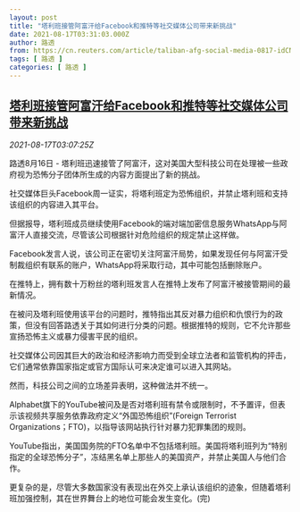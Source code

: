 ```yaml
---
layout: post
title: "塔利班接管阿富汗给Facebook和推特等社交媒体公司带来新挑战"
date: 2021-08-17T03:31:03.000Z
author: 路透
from: https://cn.reuters.com/article/taliban-afg-social-media-0817-idCNKBS2FI07Z
tags: [ 路透 ]
categories: [ 路透 ]
---
```

<!--1629171063000-->
[塔利班接管阿富汗给Facebook和推特等社交媒体公司带来新挑战](https://cn.reuters.com/article/taliban-afg-social-media-0817-idCNKBS2FI07Z)
------

<div>
<div><i>2021-08-17T03:07:25Z</i></div><p>路透8月16日 - 塔利班迅速接管了阿富汗，这对美国大型科技公司在处理被一些政府视为恐怖分子团体所生成的内容方面提出了新的挑战。</p><p>社交媒体巨头Facebook周一证实，将塔利班定为恐怖组织，并禁止塔利班和支持该组织的内容进入其平台。</p><p>但据报导，塔利班成员继续使用Facebook的端对端加密信息服务WhatsApp与阿富汗人直接交流，尽管该公司根据针对危险组织的规定禁止这样做。</p><p>Facebook发言人说，该公司正在密切关注阿富汗局势，如果发现任何与阿富汗受制裁组织有联系的账户，WhatsApp将采取行动，其中可能包括删除账户。</p><p>在推特上，拥有数十万粉丝的塔利班发言人在推特上发布了阿富汗被接管期间的最新情况。</p><p>在被问及塔利班使用该平台的问题时，推特指出其反对暴力组织和仇恨行为的政策，但没有回答路透关于其如何进行分类的问题。根据推特的规则，它不允许那些宣扬恐怖主义或暴力侵害平民的组织。</p><p>社交媒体公司因其巨大的政治和经济影响力而受到全球立法者和监管机构的抨击，它们通常依靠国家指定或官方国际认可来决定谁可以进入其网站。</p><p>然而，科技公司之间的立场差异表明，这种做法并不统一。</p><p>Alphabet旗下的YouTube被问及是否对塔利班有禁令或限制时，不予置评，但表示该视频共享服务依靠政府定义“外国恐怖组织”(Foreign Terrorist Organizations；FTO)，以指导该网站执行针对暴力犯罪集团的规则。</p><p>YouTube指出，美国国务院的FTO名单中不包括塔利班。美国将塔利班列为“特别指定的全球恐怖分子”，冻结黑名单上那些人的美国资产，并禁止美国人与他们合作。</p><p>更复杂的是，尽管大多数国家没有表现出在外交上承认该组织的迹象，但随着塔利班加强控制，其在世界舞台上的地位可能会发生变化。(完)</p>
</div>
